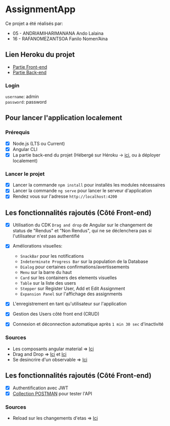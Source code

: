 # AssignmentApp

Ce projet a été réalisés par:

- 05 - ANDRIAMIHARIMANANA Ando Lalaina
- 16 - RAFANOMEZANTSOA Fanilo Nomen’Aina

## Lien Heroku du projet

- [Partie Front-end](https://angular-front-m12.herokuapp.com/)
- [Partie Back-end](https://backend-nodejs-m2-n-a.herokuapp.com/api/)

### Login

`username`: admin  
`password`: password

## Pour lancer l'application localement

### Prérequis

- [X] Node.js (LTS ou Current)
- [X] Angular CLI
- [X] La partie back-end du projet (Hébergé sur Héroku -> [ici](https://backend-nodejs-m2-n-a.herokuapp.com/api/), ou à
  déployer localement)

### Lancer le projet

- [X] Lancer la commande `npm install` pour installés les modules nécessaires
- [X] Lancer la commande `ng serve` pour lancer le serveur d'application
- [X] Rendez vous sur l'adresse `http://localhost:4200`

## Les fonctionnalités rajoutés (Côté Front-end)

- [X] Utilisation du CDK `Drag and drop` de Angular sur le changement de status de "Rendus" et "Non Rendus", qui ne se
  déclenchera pas si l'utilisateur n'est pas authentifié
- [X] Améliorations visuelles:
  - `SnackBar` pour les notifications
  - `Indeterminate Progress Bar` sur la population de la Database
  - `Dialog` pour certaines confirmations/avertissements
  - `Menu` sur la barre du haut
  - `Card` sur les containers des elements visuelles
  - `Table` sur la liste des users
  - `Stepper` sur Register User, Add et Edit Assignment
  - `Expansion Panel` sur l'affichage des assignments

- [X] L'enregistrement en tant qu'utilisateur sur l'application
- [X] Gestion des Users côté front end (CRUD)
- [X] Connexion et déconnection automatique après `1 min 30 sec` d'inactivité

### Sources

- Les composants angular material => [Ici](https://material.angular.io/components/categories)
- Drag and Drop => [Ici](https://material.angular.io/cdk/drag-drop)
  et [Ici](https://stackoverflow.com/questions/58206928/how-can-i-get-dragged-item-data-in-metarial-drag-and-drop)
- Se desincrire d'un observable
  => [Ici](https://blog.bitsrc.io/6-ways-to-unsubscribe-from-observables-in-angular-ab912819a78f)

## Les fonctionnalités rajoutés (Côté Front-end)

- [X] Authentification avec JWT
- [X] [Collection POSTMAN](src/app/shared/postman/M2-nodejs-backend-cloud.postman_collection.json) pour tester l'API

### Sources

- Reload sur les changements d'etas
  => [Ici](https://stackoverflow.com/questions/45607077/how-to-refresh-page-in-angular-2)

